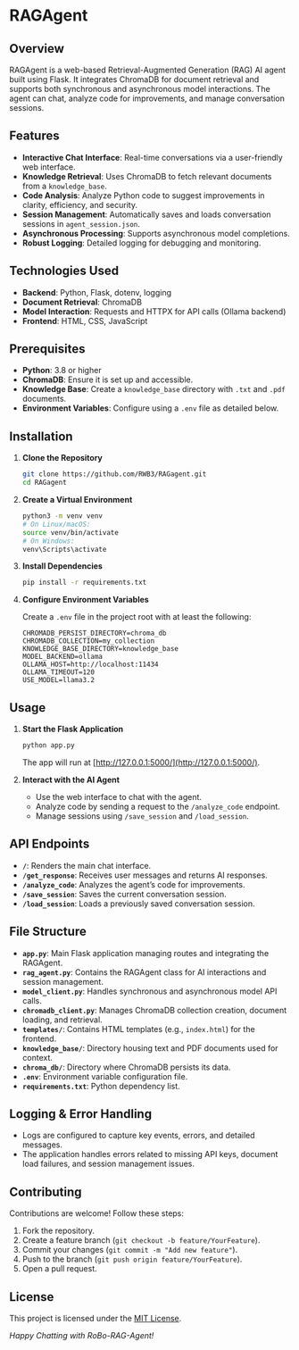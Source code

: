 # RAGAgent

## Overview

RAGAgent is a web-based Retrieval-Augmented Generation (RAG) AI agent built using Flask. It integrates ChromaDB for document retrieval and supports both synchronous and asynchronous model interactions. The agent can chat, analyze code for improvements, and manage conversation sessions.

## Features

- **Interactive Chat Interface**: Real-time conversations via a user-friendly web interface.
- **Knowledge Retrieval**: Uses ChromaDB to fetch relevant documents from a `knowledge_base`.
- **Code Analysis**: Analyze Python code to suggest improvements in clarity, efficiency, and security.
- **Session Management**: Automatically saves and loads conversation sessions in `agent_session.json`.
- **Asynchronous Processing**: Supports asynchronous model completions.
- **Robust Logging**: Detailed logging for debugging and monitoring.

## Technologies Used

- **Backend**: Python, Flask, dotenv, logging
- **Document Retrieval**: ChromaDB
- **Model Interaction**: Requests and HTTPX for API calls (Ollama backend)
- **Frontend**: HTML, CSS, JavaScript

## Prerequisites

- **Python**: 3.8 or higher
- **ChromaDB**: Ensure it is set up and accessible.
- **Knowledge Base**: Create a `knowledge_base` directory with `.txt` and `.pdf` documents.
- **Environment Variables**: Configure using a `.env` file as detailed below.

## Installation

1. **Clone the Repository**

   ```bash
   git clone https://github.com/RWB3/RAGagent.git
   cd RAGagent
   ```

2. **Create a Virtual Environment**

   ```bash
   python3 -m venv venv
   # On Linux/macOS:
   source venv/bin/activate
   # On Windows:
   venv\Scripts\activate
   ```

3. **Install Dependencies**

   ```bash
   pip install -r requirements.txt
   ```

4. **Configure Environment Variables**

   Create a `.env` file in the project root with at least the following:
   ```env
   CHROMADB_PERSIST_DIRECTORY=chroma_db
   CHROMADB_COLLECTION=my_collection
   KNOWLEDGE_BASE_DIRECTORY=knowledge_base
   MODEL_BACKEND=ollama
   OLLAMA_HOST=http://localhost:11434
   OLLAMA_TIMEOUT=120
   USE_MODEL=llama3.2
   ```

## Usage

1. **Start the Flask Application**

   ```bash
   python app.py
   ```

   The app will run at [http://127.0.0.1:5000/](http://127.0.0.1:5000/).

2. **Interact with the AI Agent**

   - Use the web interface to chat with the agent.
   - Analyze code by sending a request to the `/analyze_code` endpoint.
   - Manage sessions using `/save_session` and `/load_session`.

## API Endpoints

- **`/`**: Renders the main chat interface.
- **`/get_response`**: Receives user messages and returns AI responses.
- **`/analyze_code`**: Analyzes the agent’s code for improvements.
- **`/save_session`**: Saves the current conversation session.
- **`/load_session`**: Loads a previously saved conversation session.

## File Structure

- **`app.py`**: Main Flask application managing routes and integrating the RAGAgent.
- **`rag_agent.py`**: Contains the RAGAgent class for AI interactions and session management.
- **`model_client.py`**: Handles synchronous and asynchronous model API calls.
- **`chromadb_client.py`**: Manages ChromaDB collection creation, document loading, and retrieval.
- **`templates/`**: Contains HTML templates (e.g., `index.html`) for the frontend.
- **`knowledge_base/`**: Directory housing text and PDF documents used for context.
- **`chroma_db/`**: Directory where ChromaDB persists its data.
- **`.env`**: Environment variable configuration file.
- **`requirements.txt`**: Python dependency list.

## Logging & Error Handling

- Logs are configured to capture key events, errors, and detailed messages.
- The application handles errors related to missing API keys, document load failures, and session management issues.

## Contributing

Contributions are welcome! Follow these steps:
1. Fork the repository.
2. Create a feature branch (`git checkout -b feature/YourFeature`).
3. Commit your changes (`git commit -m "Add new feature"`).
4. Push to the branch (`git push origin feature/YourFeature`).
5. Open a pull request.

## License

This project is licensed under the [MIT License](LICENSE).

*Happy Chatting with RoBo-RAG-Agent!*
